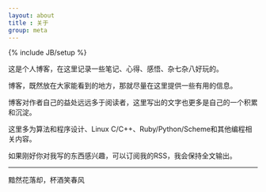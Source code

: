 ```yaml
---
layout: about
title : 关于
group: meta
---
```

{% include JB/setup %}


 这是个人博客，在这里记录一些笔记、心得、感悟、杂七杂八好玩的。

 博客，既然放在大家能看到的地方，那就尽量在这里提供一些有用的信息。

 博客对作者自己的益处远远多于阅读者，这里写出的文字也更多是自己的一个积累和沉淀。

 这里多为算法和程序设计、Linux C/C++、Ruby/Python/Scheme和其他编程相关内容。

 如果刚好你对我写的东西感兴趣，可以订阅我的RSS，我会保持全文输出。

 --------------------------------------------
 黯然花落却，杯酒笑春风
